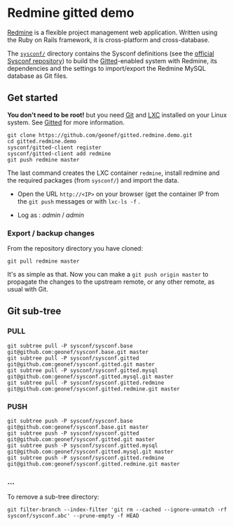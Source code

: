 # Redmine gitted demo

[Redmine](http://redmine.org/) is a flexible project management web
application. Written using the Ruby on Rails framework, it is
cross-platform and cross-database.


The [```sysconf/```](sysconf/) directory contains the Sysconf
  definitions (see the
  [official Sysconf repository](https://github.com/geonef/sysconf.base/))
  to build the
  [Gitted](https://github.com/geonef/sysconf.gitted)-enabled system
  with Redmine, its dependencies and the settings to import/export
  the Redmine MySQL database as Git files.


## Get started

**You don't need to be root!** but you need [Git](http://git-scm.com/)
and [LXC](https://linuxcontainers.org/) installed on your Linux
system. See [Gitted](https://github.com/geonef/sysconf.gitted) for
more information.

```
git clone https://github.com/geonef/gitted.redmine.demo.git
cd gitted.redmine.demo
sysconf/gitted-client register
sysconf/gitted-client add redmine
git push redmine master
```

The last command creates the LXC container ```redmine```,
install redmine and the required packages (from ```sysconf/```) and
import the data.

* Open the URL ```http://<IP>``` on your browser (get the
  container IP from the ```git push``` messages or with ```lxc-ls
  -f``` .

* Log as : *admin* / *admin*



### Export / backup changes

From the repository directory you have cloned:
```
git pull redmine master
```

It's as simple as that. Now you can make a ```git push origin
master``` to propagate the changes to the upstream remote, or any
other remote, as usual with Git.


## Git sub-tree

### PULL
```
git subtree pull -P sysconf/sysconf.base git@github.com:geonef/sysconf.base.git master
git subtree pull -P sysconf/sysconf.gitted git@github.com:geonef/sysconf.gitted.git master
git subtree pull -P sysconf/sysconf.gitted.mysql git@github.com:geonef/sysconf.gitted.mysql.git master
git subtree pull -P sysconf/sysconf.gitted.redmine git@github.com:geonef/sysconf.gitted.redmine.git master
```

### PUSH

```
git subtree push -P sysconf/sysconf.base git@github.com:geonef/sysconf.base.git master
git subtree push -P sysconf/sysconf.gitted git@github.com:geonef/sysconf.gitted.git master
git subtree push -P sysconf/sysconf.gitted.mysql git@github.com:geonef/sysconf.gitted.mysql.git master
git subtree push -P sysconf/sysconf.gitted.redmine git@github.com:geonef/sysconf.gitted.redmine.git master
```

### ...

To remove a sub-tree directory:
```
git filter-branch --index-filter 'git rm --cached --ignore-unmatch -rf sysconf/sysconf.abc' --prune-empty -f HEAD
```
